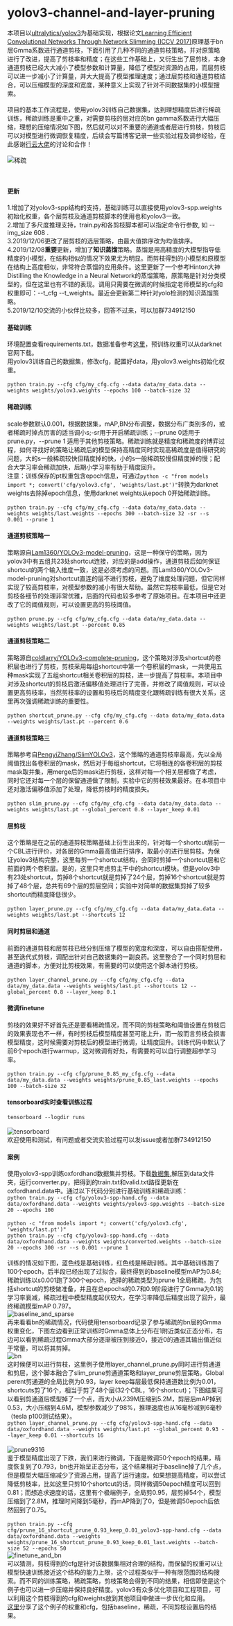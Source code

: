 # yolov3-channel-and-layer-pruning
本项目以[ultralytics/yolov3](https://github.com/ultralytics/yolov3)为基础实现，根据论文[Learning Efficient Convolutional Networks Through Network Slimming (ICCV 2017)](http://openaccess.thecvf.com/content_iccv_2017/html/Liu_Learning_Efficient_Convolutional_ICCV_2017_paper.html)原理基于bn层Gmma系数进行通道剪枝，下面引用了几种不同的通道剪枝策略，并对原策略进行了改进，提高了剪枝率和精度；在这些工作基础上，又衍生出了层剪枝，本身通道剪枝已经大大减小了模型参数和计算量，降低了模型对资源的占用，而层剪枝可以进一步减小了计算量，并大大提高了模型推理速度；通过层剪枝和通道剪枝结合，可以压缩模型的深度和宽度，某种意义上实现了针对不同数据集的小模型搜索。<br>
<br>
项目的基本工作流程是，使用yolov3训练自己数据集，达到理想精度后进行稀疏训练，稀疏训练是重中之重，对需要剪枝的层对应的bn gamma系数进行大幅压缩，理想的压缩情况如下图，然后就可以对不重要的通道或者层进行剪枝，剪枝后可以对模型进行微调恢复精度，后续会写篇博客记录一些实验过程及调参经验，在此感谢[行云大佬](https://github.com/zbyuan)的讨论和合作！<br>
<br>
![稀疏](https://github.com/tanluren/yolov3-channel-and-layer-pruning/blob/master/data/img/1.jpg)

<br>

####  更新
1.增加了对yolov3-spp结构的支持，基础训练可以直接使用yolov3-spp.weights初始化权重，各个层剪枝及通道剪枝脚本的使用也和yolov3一致。<br>
2.增加了多尺度推理支持，train.py和各剪枝脚本都可以指定命令行参数, 如 --img_size 608 .<br>
3.2019/12/06更改了层剪枝的选层策略，由最大值排序改为均值排序。<br>
4.2019/12/08**重要**更新，增加了**知识蒸馏**策略。蒸馏是用高精度的大模型指导低精度的小模型，在结构相似的情况下效果尤为明显。而剪枝得到的小模型和原模型在结构上高度相似，非常符合蒸馏的应用条件。这里更新了一个参考Hinton大神Distilling the Knowledge in a Neural Network的蒸馏策略，原策略是针对分类模型的，但在这里也有不错的表现。调用只需要在微调的时候指定老师模型的cfg和权重即可：--t_cfg  --t_weights。最近会更新第二种针对yolo检测的知识蒸馏策略。<br>
5.2019/12/10交流的小伙伴比较多，回答不过来，可以加群734912150 <br>
#### 基础训练
环境配置查看requirements.txt，数据准备参考[这里](https://github.com/ultralytics/yolov3/wiki/Train-Custom-Data)，预训练权重可以从darknet官网下载。<br>
用yolov3训练自己的数据集，修改cfg，配置好data，用yolov3.weights初始化权重。<br>
<br>
`python train.py --cfg cfg/my_cfg.cfg --data data/my_data.data --weights weights/yolov3.weights --epochs 100 --batch-size 32`

#### 稀疏训练
scale参数默认0.001，根据数据集，mAP,BN分布调整，数据分布广类别多的，或者稀疏时掉点厉害的适当调小s;-sr用于开启稀疏训练；--prune 0适用于prune.py，--prune 1 适用于其他剪枝策略。稀疏训练就是精度和稀疏度的博弈过程，如何寻找好的策略让稀疏后的模型保持高精度同时实现高稀疏度是值得研究的问题，大的s一般稀疏较快但精度掉的快，小的s一般稀疏较慢但精度掉的慢；配合大学习率会稀疏加快，后期小学习率有助于精度回升。<br>
注意：训练保存的pt权重包含epoch信息，可通过`python -c "from models import *; convert('cfg/yolov3.cfg', 'weights/last.pt')"`转换为darknet weights去除掉epoch信息，使用darknet weights从epoch 0开始稀疏训练。<br>
<br>
`python train.py --cfg cfg/my_cfg.cfg --data data/my_data.data --weights weights/last.weights --epochs 300 --batch-size 32 -sr --s 0.001 --prune 1`

#### 通道剪枝策略一
策略源自[Lam1360/YOLOv3-model-pruning](https://github.com/Lam1360/YOLOv3-model-pruning)，这是一种保守的策略，因为yolov3中有五组共23处shortcut连接，对应的是add操作，通道剪枝后如何保证shortcut的两个输入维度一致，这是必须考虑的问题。而Lam1360/YOLOv3-model-pruning对shortcut直连的层不进行剪枝，避免了维度处理问题，但它同样实现了较高剪枝率，对模型参数的减小有很大帮助。虽然它剪枝率最低，但是它对剪枝各细节的处理非常优雅，后面的代码也较多参考了原始项目。在本项目中还更改了它的阈值规则，可以设置更高的剪枝阈值。<br>
<br>
`python prune.py --cfg cfg/my_cfg.cfg --data data/my_data.data --weights weights/last.pt --percent 0.85`

#### 通道剪枝策略二
策略源自[coldlarry/YOLOv3-complete-pruning](https://github.com/coldlarry/YOLOv3-complete-pruning)，这个策略对涉及shortcut的卷积层也进行了剪枝，剪枝采用每组shortcut中第一个卷积层的mask，一共使用五种mask实现了五组shortcut相关卷积层的剪枝，进一步提高了剪枝率。本项目中对涉及shortcut的剪枝后激活偏移值处理进行了完善，并修改了阈值规则，可以设置更高剪枝率，当然剪枝率的设置和剪枝后的精度变化跟稀疏训练有很大关系，这里再次强调稀疏训练的重要性。<br>
<br>
`python shortcut_prune.py --cfg cfg/my_cfg.cfg --data data/my_data.data --weights weights/last.pt --percent 0.6`

#### 通道剪枝策略三
策略参考自[PengyiZhang/SlimYOLOv3](https://github.com/PengyiZhang/SlimYOLOv3)，这个策略的通道剪枝率最高，先以全局阈值找出各卷积层的mask，然后对于每组shortcut，它将相连的各卷积层的剪枝mask取并集，用merge后的mask进行剪枝，这样对每一个相关层都做了考虑，同时它还对每一个层的保留通道做了限制，实验中它的剪枝效果最好。在本项目中还对激活偏移值添加了处理，降低剪枝时的精度损失。<br>
<br>
`python slim_prune.py --cfg cfg/my_cfg.cfg --data data/my_data.data --weights weights/last.pt --global_percent 0.8 --layer_keep 0.01`

#### 层剪枝
这个策略是在之前的通道剪枝策略基础上衍生出来的，针对每一个shortcut层前一个CBL进行评价，对各层的Gmma最高值进行排序，取最小的进行层剪枝。为保证yolov3结构完整，这里每剪一个shortcut结构，会同时剪掉一个shortcut层和它前面的两个卷积层。是的，这里只考虑剪主干中的shortcut模块。但是yolov3中有23处shortcut，剪掉8个shortcut就是剪掉了24个层，剪掉16个shortcut就是剪掉了48个层，总共有69个层的剪层空间；实验中对简单的数据集剪掉了较多shortcut而精度降低很少。<br>
<br>
`python layer_prune.py --cfg cfg/my_cfg.cfg --data data/my_data.data --weights weights/last.pt --shortcuts 12`

#### 同时剪层和通道
前面的通道剪枝和层剪枝已经分别压缩了模型的宽度和深度，可以自由搭配使用，甚至迭代式剪枝，调配出针对自己数据集的一副良药。这里整合了一个同时剪层和通道的脚本，方便对比剪枝效果，有需要的可以使用这个脚本进行剪枝。<br>
<br>
`python layer_channel_prune.py --cfg cfg/my_cfg.cfg --data data/my_data.data --weights weights/last.pt --shortcuts 12 --global_percent 0.8 --layer_keep 0.1`

#### 微调finetune
剪枝的效果好不好首先还是要看稀疏情况，而不同的剪枝策略和阈值设置在剪枝后的效果表现也不一样，有时剪枝后模型精度甚至可能上升，而一般而言剪枝会损害模型精度，这时候需要对剪枝后的模型进行微调，让精度回升。训练代码中默认了前6个epoch进行warmup，这对微调有好处，有需要的可以自行调整超参学习率。<br>
<br>
`python train.py --cfg cfg/prune_0.85_my_cfg.cfg --data data/my_data.data --weights weights/prune_0.85_last.weights --epochs 100 --batch-size 32`

#### tensorboard实时查看训练过程
`tensorboard --logdir runs`<br>
<br>
![tensorboard](https://github.com/tanluren/yolov3-channel-and-layer-pruning/blob/master/data/img/2.jpg)
<br>
欢迎使用和测试，有问题或者交流实验过程可以发issue或者加群734912150<br>


#### 案例
使用yolov3-spp训练oxfordhand数据集并剪枝。下载[数据集](http://www.robots.ox.ac.uk/~vgg/data/hands/downloads/hand_dataset.tar.gz),解压到data文件夹，运行converter.py，把得到的train.txt和valid.txt路径更新在oxfordhand.data中。通过以下代码分别进行基础训练和稀疏训练：<br>
`python train.py --cfg cfg/yolov3-spp-hand.cfg --data data/oxfordhand.data --weights weights/yolov3-spp.weights --batch-size 20 --epochs 100`<br>
<br>
`python -c "from models import *; convert('cfg/yolov3.cfg', 'weights/last.pt')"`<br>
`python train.py --cfg cfg/yolov3-spp-hand.cfg --data data/oxfordhand.data --weights weights/converted.weights --batch-size 20 --epochs 300 -sr --s 0.001 --prune 1`<br>
<br>
训练的情况如下图，蓝色线是基础训练，红色线是稀疏训练。其中基础训练跑了100个epoch，后半段已经出现了过拟合，最终得到的baseline模型mAP为0.84;稀疏训练以s0.001跑了300个epoch，选择的稀疏类型为prune 1全局稀疏，为包括shortcut的剪枝做准备，并且在总epochs的0.7和0.9阶段进行了Gmma为0.1的学习率衰减，稀疏过程中模型精度起伏较大，在学习率降低后精度出现了回升，最终稀疏模型mAP 0.797。<br>
![baseline_and_sparse](https://github.com/tanluren/yolov3-channel-and-layer-pruning/blob/master/data/img/baseline_and_sparse.jpg)
<br>
再来看看bn的稀疏情况，代码使用tensorboard记录了参与稀疏的bn层的Gmma权重变化，下图左边看到正常训练时Gmma总体上分布在1附近类似正态分布，右边可以看到稀疏过程Gmma大部分逐渐被压到接近0，接近0的通道其输出值近似于常量，可以将其剪掉。<br>
![bn](https://github.com/tanluren/yolov3-channel-and-layer-pruning/blob/master/data/img/bn.jpg)
<br>
这时候便可以进行剪枝，这里例子使用layer_channel_prune.py同时进行剪通道和剪层，这个脚本融合了slim_prune剪通道策略和layer_prune剪层策略。Global perent剪通道的全局比例为0.93，layer keep每层最低保持通道数比例为0.01，shortcuts剪了16个，相当于剪了48个层(32个CBL，16个shortcut)；下图结果可以看到剪通道后模型掉了一个点，而大小从239M压缩到5.2M，剪层后mAP掉到0.53，大小压缩到4.6M，模型参数减少了98%，推理速度也从16毫秒减到6毫秒（tesla p100测试结果）。<br>
`python layer_channel_prune.py --cfg cfg/yolov3-spp-hand.cfg --data data/oxfordhand.data --weights weights/last.pt --global_percent 0.93 --layer_keep 0.01 --shortcuts 16`<br>
<br>
![prune9316](https://github.com/tanluren/yolov3-channel-and-layer-pruning/blob/master/data/img/prune9316.png)
<br>
鉴于模型精度出现了下跌，我们来进行微调，下面是微调50个epoch的结果，精度恢复到了0.793，bn也开始呈正态分布，这个结果相对于baseline掉了几个点，但是模型大幅压缩减少了资源占用，提高了运行速度。如果想提高精度，可以尝试降低剪枝率，比如这里只剪10个shortcut的话，同样微调50epoch精度可以回到0.81；而想追求速度的话，这里有个极端例子，全局剪0.95，层剪掉54个，模型压缩到了2.8M，推理时间降到5毫秒，而mAP降到了0，但是微调50epoch后依然回到了0.75。<br>
<br>
`python train.py --cfg cfg/prune_16_shortcut_prune_0.93_keep_0.01_yolov3-spp-hand.cfg --data data/oxfordhand.data --weights weights/prune_16_shortcut_prune_0.93_keep_0.01_last.weights --batch-size 52 --epochs 50`<br>
![finetune_and_bn](https://github.com/tanluren/yolov3-channel-and-layer-pruning/blob/master/data/img/finetune_and_bn.jpg)<br>
可以猜测，剪枝得到的cfg是针对该数据集相对合理的结构，而保留的权重可以让模型快速训练接近这个结构的能力上限，这个过程类似于一种有限范围的结构搜索。而不同的训练策略，稀疏策略，剪枝策略会得到不同的结果，相信即使是这个例子也可以进一步压缩并保持良好精度。yolov3有众多优化项目和工程项目，可以利用这个剪枝得到的cfg和weights放到其他项目中做进一步优化和应用。<br>
[这里](https://pan.baidu.com/s/1APUfwO4L69u28Wt9gFNAYw)分享了这个例子的权重和cfg，包括baseline，稀疏，不同剪枝设置后的结果。
